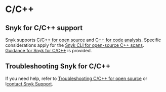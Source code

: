 # C/C++

## Snyk for C/C++ support

Snyk supports [C/C++ for open source](c-c++-for-open-source.md) and [C++ for code analysis](c++-for-code-analysis.md). Specific considerations apply for the [Snyk CLI for open-source C++ scans](snyk-cli-for-open-source-c++-scans.md). [Guidance for Snyk for C/C++](guidance-for-snyk-for-c-c++.md) is provided.

## Troubleshooting Snyk for C/C++

If you need help, refer to [Troubleshooting C/C++ for open source](troubleshooting-c-c++-for-open-source.md) or I[contact Snyk Support](https://support.snyk.io/hc/en-us).
